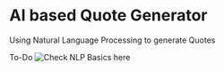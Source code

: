 # AI based Quote Generator 
Using Natural Language Processing to generate Quotes
  
To-Do
![Check NLP Basics here](https://realpython.com/nltk-nlp-python/)
